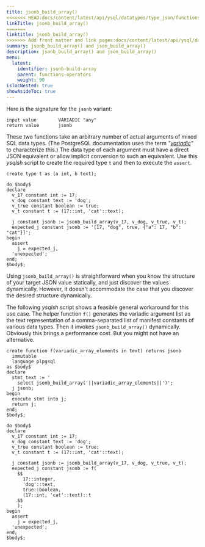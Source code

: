 ```yaml
---
title: jsonb_build_array()
<<<<<<< HEAD:docs/content/latest/api/ysql/datatypes/type_json/functions-operators/jsonb-build-array.md
linkTitle: jsonb_build_array()
=======
linktitle: jsonb_build_array()
>>>>>>> Add front matter and link pages:docs/content/latest/api/ysql/datatypes/json-data-types/functions-operators/jsonb-build-array.md
summary: jsonb_build_array() and json_build_array()
description: jsonb_build_array() and json_build_array()
menu:
  latest:
    identifier: jsonb-build-array
    parent: functions-operators
    weight: 90
isTocNested: true
showAsideToc: true
---
```


Here is the signature for the `jsonb` variant:

```
input value        VARIADIC "any"
return value       jsonb
```

These two functions take an arbitrary number of actual arguments of mixed SQL data types. (The PostgreSQL documentation uses the term _"[variadic](https://en.wikipedia.org/wiki/Variadic_function)"_ to characterize this.) The data type of each argument must have a direct JSON equivalent or allow implicit conversion to such an equivalent. Use this _ysqlsh_ script to create the required type `t` and then to execute the `assert`.

```postgresql
create type t as (a int, b text);

do $body$
declare
  v_17 constant int := 17;
  v_dog constant text := 'dog';
  v_true constant boolean := true;
  v_t constant t := (17::int, 'cat'::text);

  j constant jsonb := jsonb_build_array(v_17, v_dog, v_true, v_t);
  expected_j constant jsonb := '[17, "dog", true, {"a": 17, "b": "cat"}]';
begin
  assert
    j = expected_j,
  'unexpected';
end;
$body$;
```

Using `jsonb_build_array()` is straightforward when you know the structure of your target JSON value statically, and just discover the values dynamically. However, it doesn't accommodate the case that you discover the desired structure dynamically.

The following _ysqlsh_ script shows a feasible general workaround for this use case. The helper function `f()` generates the variadic argument list as the text representation of a comma-separated list of manifest constants of various data types. Then it invokes `jsonb_build_array()` dynamically. Obviously this brings a performance cost. But you might not have an alternative.

```postgresql
create function f(variadic_array_elements in text) returns jsonb
  immutable
  language plpgsql
as $body$
declare
  stmt text := '
    select jsonb_build_array('||variadic_array_elements||')';
  j jsonb;
begin
  execute stmt into j;
  return j;
end;
$body$;

do $body$
declare
  v_17 constant int := 17;
  v_dog constant text := 'dog';
  v_true constant boolean := true;
  v_t constant t := (17::int, 'cat'::text);

  j constant jsonb := jsonb_build_array(v_17, v_dog, v_true, v_t);
  expected_j constant jsonb := f(
    $$
      17::integer,
      'dog'::text,
      true::boolean,
      (17::int, 'cat'::text)::t
    $$
    );
begin
  assert
    j = expected_j,
  'unexpected';
end;
$body$;
```
